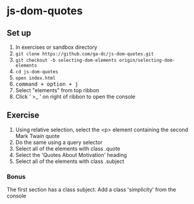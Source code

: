 # js-dom-quotes
## Set up

1. In exercises or sandbox directory
2. `git clone https://github.com/ga-dc/js-dom-quotes.git`
3. `git checkout -b selecting-dom-elements origin/selecting-dom-elements`
4. `cd js-dom-quotes`
5. `open index.html`
6. <kbd>command + option + j</kbd>
7. Select "elements" from top ribbon
8. Click ' >_ ' on right of ribbon to open the console

## Exercise

1. Using relative selection, select the &lt;p&gt; element containing the second Mark Twain quote
2. Do the same using a query selector
3. Select all of the elements with class .quote
4. Select the 'Quotes About Motivation' heading
5. Select all of the elements with class .subject

### Bonus
The first section has a class subject. Add a class 'simplicity' from the console
